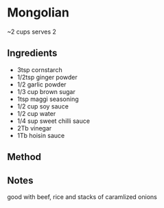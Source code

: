 # Mongolian

~2 cups
serves 2
  
## Ingredients

* 3tsp cornstarch
* 1/2tsp ginger powder
* 1/2 garlic powder
* 1/3 cup brown sugar
* 1tsp maggi seasoning
* 1/2 cup soy sauce
* 1/2 cup water
* 1/4 sup sweet chilli sauce
* 2Tb vinegar
* 1Tb hoisin sauce

## Method


## Notes

good with beef, rice and stacks of caramlized onions
